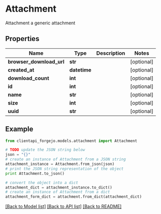 # Attachment

Attachment a generic attachment

## Properties
Name | Type | Description | Notes
------------ | ------------- | ------------- | -------------
**browser_download_url** | **str** |  | [optional] 
**created_at** | **datetime** |  | [optional] 
**download_count** | **int** |  | [optional] 
**id** | **int** |  | [optional] 
**name** | **str** |  | [optional] 
**size** | **int** |  | [optional] 
**uuid** | **str** |  | [optional] 

## Example

```python
from clientapi_forgejo.models.attachment import Attachment

# TODO update the JSON string below
json = "{}"
# create an instance of Attachment from a JSON string
attachment_instance = Attachment.from_json(json)
# print the JSON string representation of the object
print Attachment.to_json()

# convert the object into a dict
attachment_dict = attachment_instance.to_dict()
# create an instance of Attachment from a dict
attachment_form_dict = attachment.from_dict(attachment_dict)
```
[[Back to Model list]](../README.md#documentation-for-models) [[Back to API list]](../README.md#documentation-for-api-endpoints) [[Back to README]](../README.md)


